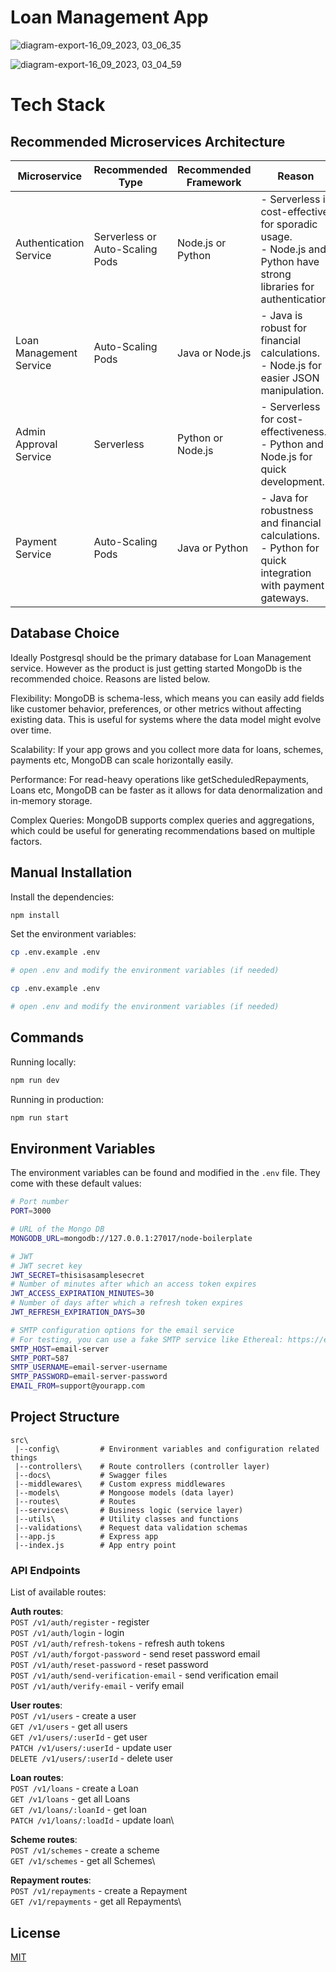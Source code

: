 # Loan Management App 
![diagram-export-16_09_2023, 03_06_35](https://github.com/rtotala/loan-management-app/assets/6474355/e8a19207-74ea-4257-be07-caa004355c98)

![diagram-export-16_09_2023, 03_04_59](https://github.com/rtotala/loan-management-app/assets/6474355/e6947d16-82f2-49d2-ba01-b50de3853342)


# Tech Stack  

## Recommended Microservices Architecture

| Microservice             | Recommended Type          | Recommended Framework | Reason                                                                                   |
|--------------------------|---------------------------|-----------------------|------------------------------------------------------------------------------------------|
| Authentication Service   | Serverless or Auto-Scaling Pods | Node.js or Python  | - Serverless is cost-effective for sporadic usage.<br>- Node.js and Python have strong libraries for authentication. |
| Loan Management Service  | Auto-Scaling Pods         | Java or Node.js       | - Java is robust for financial calculations.<br>- Node.js for easier JSON manipulation.   |
| Admin Approval Service   | Serverless                | Python or Node.js     | - Serverless for cost-effectiveness.<br>- Python and Node.js for quick development.      |
| Payment Service          | Auto-Scaling Pods         | Java or Python        | - Java for robustness and financial calculations.<br>- Python for quick integration with payment gateways.          |

## Database Choice 
Ideally Postgresql should be the primary database for Loan Management service. However as the product is just getting started MongoDb is the recommended choice. Reasons are listed below. 

Flexibility: MongoDB is schema-less, which means you can easily add fields like customer behavior, preferences, or other metrics without affecting existing data. This is useful for  systems where the data model might evolve over time.

Scalability: If your app grows and you collect more data for loans, schemes, payments etc, MongoDB can scale horizontally easily.

Performance: For read-heavy operations like getScheduledRepayments, Loans etc, MongoDB can be faster as it allows for data denormalization and in-memory storage.

Complex Queries: MongoDB supports complex queries and aggregations, which could be useful for generating recommendations based on multiple factors.


## Manual Installation

Install the dependencies:

```bash
npm install 
```

Set the environment variables:

```bash
cp .env.example .env

# open .env and modify the environment variables (if needed)
```

```bash
cp .env.example .env

# open .env and modify the environment variables (if needed)
```

## Commands

Running locally:

```bash
npm run dev
```

Running in production:

```bash
npm run start
```


## Environment Variables

The environment variables can be found and modified in the `.env` file. They come with these default values:

```bash
# Port number
PORT=3000

# URL of the Mongo DB
MONGODB_URL=mongodb://127.0.0.1:27017/node-boilerplate

# JWT
# JWT secret key
JWT_SECRET=thisisasamplesecret
# Number of minutes after which an access token expires
JWT_ACCESS_EXPIRATION_MINUTES=30
# Number of days after which a refresh token expires
JWT_REFRESH_EXPIRATION_DAYS=30

# SMTP configuration options for the email service
# For testing, you can use a fake SMTP service like Ethereal: https://ethereal.email/create
SMTP_HOST=email-server
SMTP_PORT=587
SMTP_USERNAME=email-server-username
SMTP_PASSWORD=email-server-password
EMAIL_FROM=support@yourapp.com
```

## Project Structure

```
src\
 |--config\         # Environment variables and configuration related things
 |--controllers\    # Route controllers (controller layer)
 |--docs\           # Swagger files
 |--middlewares\    # Custom express middlewares
 |--models\         # Mongoose models (data layer)
 |--routes\         # Routes
 |--services\       # Business logic (service layer)
 |--utils\          # Utility classes and functions
 |--validations\    # Request data validation schemas
 |--app.js          # Express app
 |--index.js        # App entry point
```

### API Endpoints

List of available routes:

**Auth routes**:\
`POST /v1/auth/register` - register\
`POST /v1/auth/login` - login\
`POST /v1/auth/refresh-tokens` - refresh auth tokens\
`POST /v1/auth/forgot-password` - send reset password email\
`POST /v1/auth/reset-password` - reset password\
`POST /v1/auth/send-verification-email` - send verification email\
`POST /v1/auth/verify-email` - verify email

**User routes**:\
`POST /v1/users` - create a user\
`GET /v1/users` - get all users\
`GET /v1/users/:userId` - get user\
`PATCH /v1/users/:userId` - update user\
`DELETE /v1/users/:userId` - delete user

**Loan routes**:\
`POST /v1/loans` - create a Loan\
`GET /v1/loans` - get all Loans\
`GET /v1/loans/:loanId` - get loan\
`PATCH /v1/loans/:loadId` - update loan\

**Scheme routes**:\
`POST /v1/schemes` - create a scheme\
`GET /v1/schemes` - get all Schemes\

**Repayment routes**:\
`POST /v1/repayments` - create a Repayment\
`GET /v1/repayments` - get all Repayments\

## License

[MIT](LICENSE)

